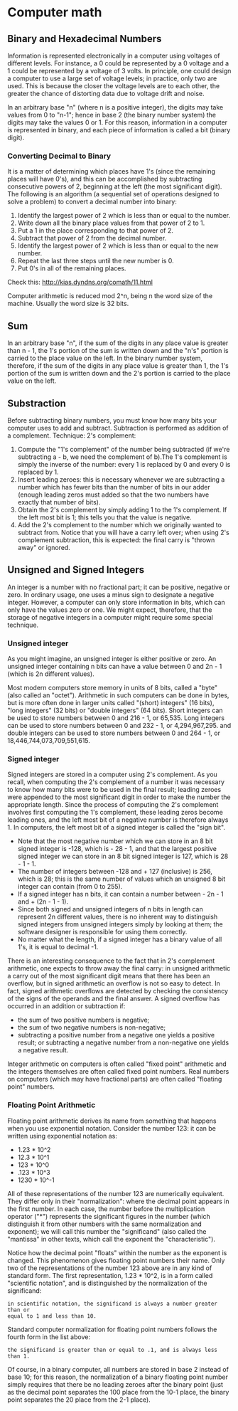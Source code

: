 # Computer math

## Binary and Hexadecimal Numbers

Information is represented electronically in a computer using voltages of different
levels. For instance, a 0 could be represented by a 0 voltage and a 1 could be
represented by a voltage of 3 volts. In principle, one could design a computer
to use a large set of voltage levels; in practice, only two are used. This is
because the closer the voltage levels are to each other, the greater the chance
of distorting data due to voltage drift and noise.

In an arbitrary base "n" (where n is a positive integer), the digits may take
values from 0 to "n-1"; hence in base 2 (the binary number system) the digits
may take the values 0 or 1. For this reason, information in a computer is
represented in binary, and each piece of information is called a bit (binary digit).

### Converting Decimal to Binary

It is a matter of determining which places have 1's (since the remaining places
will have 0's), and this can be accomplished by subtracting consecutive powers
of 2, beginning at the left (the most significant digit). The following is an
algorithm (a sequential set of operations designed to solve a problem) to
convert a decimal number into binary:

1. Identify the largest power of 2 which is less than or equal to the number.
2. Write down all the binary place values from that power of 2 to 1.
3. Put a 1 in the place corresponding to that power of 2.
4. Subtract that power of 2 from the decimal number.
5. Identify the largest power of 2 which is less than or equal to the new number.
6. Repeat the last three steps until the new number is 0.
7. Put 0's in all of the remaining places.

Check this: http://kias.dyndns.org/comath/11.html

Computer arithmetic is reduced mod 2^n, being n the word size of the machine.
Usually the word size is 32 bits.

## Sum

In an arbitrary base "n", if the sum of the digits in any place value is greater
than n - 1, the 1's portion of the sum is written down and the "n's" portion is
carried to the place value on the left. In the binary number system, therefore,
if the sum of the digits in any place value is greater than 1, the 1's portion
of the sum is written down and the 2's portion is carried to the place value on
the left.

## Substraction
Before subtracting binary numbers, you must know how many bits your computer
uses to add and subtract. Subtraction is performed as addition of a complement.
Technique: 2's complement:

1. Compute the "1's complement" of the number being subtracted (if we're
   subtracting a - b, we need the complement of b).The 1's complement is simply
   the inverse of the number: every 1 is replaced by 0 and every 0 is replaced
   by 1.
2. Insert leading zeroes: this is necessary whenever we are subtracting a
   number which has fewer bits than the number of bits in our adder (enough
   leading zeros must added so that the two numbers have exactly that number
   of bits).
3. Obtain the 2's complement by simply adding 1 to the 1's complement. If the
   left most bit is 1; this tells you that the value is negative.
4. Add the 2's complement to the number which we originally wanted to subtract
   from. Notice that you will have a carry left over; when using 2's complement
   subtraction, this is expected: the final carry is "thrown away" or ignored.


## Unsigned and Signed Integers

An integer is a number with no fractional part; it can be positive, negative or
zero. In ordinary usage, one uses a minus sign to designate a negative integer.
However, a computer can only store information in bits, which can only have the
values zero or one. We might expect, therefore, that the storage of negative
integers in a computer might require some special technique.

### Unsigned integer

As you might imagine, an unsigned integer is either positive or zero. An
unsigned integer containing n bits can have a value between 0 and 2n - 1
(which is 2n different values).

Most modern computers store memory in units of 8 bits, called a "byte" (also
called an "octet"). Arithmetic in such computers can be done in bytes, but is
more often done in larger units called "(short) integers" (16 bits), "long
integers" (32 bits) or "double integers" (64 bits). Short integers can be used
to store numbers between 0 and 216 - 1, or 65,535. Long integers can be used to
store numbers between 0 and 232 - 1, or 4,294,967,295. and double integers can
be used to store numbers between 0 and 264 - 1, or 18,446,744,073,709,551,615.

### Signed integer
Signed integers are stored in a computer using 2's complement. As you recall,
when computing the 2's complement of a number it was necessary to know how many
bits were to be used in the final result; leading zeroes were appended to the
most significant digit in order to make the number the appropriate length.
Since the process of computing the 2's complement involves first computing the
1's complement, these leading zeros become leading ones, and the left most bit
of a negative number is therefore always 1. In computers, the left most bit of
a signed integer is called the "sign bit".

* Note that the most negative number which we can store in an 8 bit signed
  integer is -128, which is - 28 - 1, and that the largest positive signed
  integer we can store in an 8 bit signed integer is 127, which is 28 - 1 - 1.
* The number of integers between -128 and + 127 (inclusive) is 256, which is
  28; this is the same number of values which an unsigned 8 bit integer can
  contain (from 0 to 255).
* If a signed integer has n bits, it can contain a number between - 2n - 1 and +
  (2n - 1 - 1).
* Since both signed and unsigned integers of n bits in length can represent 2n
  different values, there is no inherent way to distinguish signed integers
  from unsigned integers simply by looking at them; the software designer is
  responsible for using them correctly.
* No matter what the length, if a signed integer has a binary value of all 1's,
  it is equal to decimal -1.

There is an interesting consequence to the fact that in 2's complement
arithmetic, one expects to throw away the final carry: in unsigned arithmetic a
carry out of the most significant digit means that there has been an overflow,
but in signed arithmetic an overflow is not so easy to detect. In fact, signed
arithmetic overflows are detected by checking the consistency of the signs of
the operands and the final answer.
A signed overflow has occurred in an addition or subtraction if:

* the sum of two positive numbers is negative;
* the sum of two negative numbers is non-negative;
* subtracting a positive number from a negative one yields a positive result;
  or subtracting a negative number from a non-negative one yields a negative
  result.

Integer arithmetic on computers is often called "fixed point" arithmetic and
the integers themselves are often called fixed point numbers. Real numbers on
computers (which may have fractional parts) are often called "floating point"
numbers.

### Floating Point Arithmetic

Floating point arithmetic derives its name from something that happens when you
use exponential notation. Consider the number 123: it can be written using
exponential notation as:

* 1.23 * 10^2
* 12.3 * 10^1
* 123 * 10^0
* .123 * 10^3
* 1230 * 10^-1

All of these representations of the number 123 are numerically equivalent. They
differ only in their "normalization": where the decimal point appears in the
first number. In each case, the number before the multiplication operator ("*")
represents the significant figures in the number (which distinguish it from
other numbers with the same normalization and exponent); we will call this
number the "significand" (also called the "mantissa" in other texts, which call
the exponent the "characteristic").

Notice how the decimal point "floats" within the number as the exponent is
changed. This phenomenon gives floating point numbers their name. Only two of
the representations of the number 123 above are in any kind of standard form.
The first representation, 1.23 * 10^2, is in a form called "scientific notation",
and is distinguished by the normalization of the significand:

    in scientific notation, the significand is always a number greater than or
    equal to 1 and less than 10.

Standard computer normalization for floating point numbers follows the fourth
form in the list above:

    the significand is greater than or equal to .1, and is always less than 1.

Of course, in a binary computer, all numbers are stored in base 2 instead of
base 10; for this reason, the normalization of a binary floating point number
simply requires that there be no leading zeroes after the binary point (just as
the decimal point separates the 100 place from the 10-1 place, the binary point
separates the 20 place from the 2-1 place).
